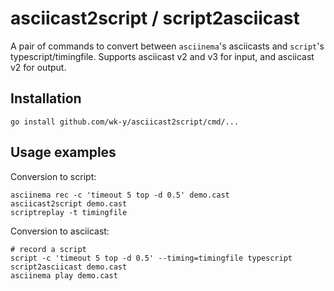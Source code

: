 # asciicast2script / script2asciicast

A pair of commands to convert between `asciinema`'s asciicasts and `script`'s typescript/timingfile.
Supports asciicast v2 and v3 for input, and asciicast v2 for output.

## Installation
```
go install github.com/wk-y/asciicast2script/cmd/...
```

## Usage examples

Conversion to script:
```
asciinema rec -c 'timeout 5 top -d 0.5' demo.cast
asciicast2script demo.cast
scriptreplay -t timingfile
```

Conversion to asciicast:
```
# record a script
script -c 'timeout 5 top -d 0.5' --timing=timingfile typescript
script2asciicast demo.cast
asciinema play demo.cast
```
